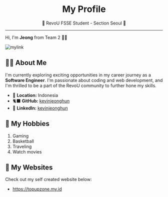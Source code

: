 # <center>My Profile</center>
<center>🌟 RevoU FSSE Student - Section Seoul 🌟</center>
 
 ***

Hi, I'm **Jeong** from Team 2 🙋‍♂️

![mylink](https://i1.sndcdn.com/avatars-000638932203-7921ri-t500x500.jpg)

## 🤷‍♂️ About Me
I'm currently exploring exciting opportunities in my career journey as a **Software Engineer**. I'm passionate about coding and web development, and I'm thrilled to be a part of the RevoU community to further hone my skills.

- 📍 **Location:** Indonesia
- 🐈‍⬛ **GitHub:** [kevinjeonghun](https://github.com/kevinjeonghun) 
- 💼 **LinkedIn:** [kevinjeonghun](https://www.linkedin.com/in/kevinjeonghun/)

## 🎯 My Hobbies
1. Gaming
2. Basketball
3. Traveling
4. Watch movies

## 🔗 My Websites
Check out my self created website below:
- https://topupzone.my.id
